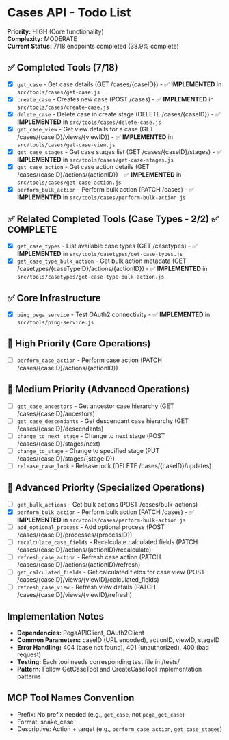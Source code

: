 # Cases API - Todo List

**Priority:** HIGH (Core functionality)  
**Complexity:** MODERATE  
**Current Status:** 7/18 endpoints completed (38.9% complete)

## ✅ Completed Tools (7/18)
- [x] `get_case` - Get case details (GET /cases/{caseID}) - ✅ **IMPLEMENTED** in `src/tools/cases/get-case.js`
- [x] `create_case` - Creates new case (POST /cases) - ✅ **IMPLEMENTED** in `src/tools/cases/create-case.js`
- [x] `delete_case` - Delete case in create stage (DELETE /cases/{caseID}) - ✅ **IMPLEMENTED** in `src/tools/cases/delete-case.js`
- [x] `get_case_view` - Get view details for a case (GET /cases/{caseID}/views/{viewID}) - ✅ **IMPLEMENTED** in `src/tools/cases/get-case-view.js`
- [x] `get_case_stages` - Get case stages list (GET /cases/{caseID}/stages) - ✅ **IMPLEMENTED** in `src/tools/cases/get-case-stages.js`
- [x] `get_case_action` - Get case action details (GET /cases/{caseID}/actions/{actionID}) - ✅ **IMPLEMENTED** in `src/tools/cases/get-case-action.js`
- [x] `perform_bulk_action` - Perform bulk action (PATCH /cases) - ✅ **IMPLEMENTED** in `src/tools/cases/perform-bulk-action.js`

## ✅ Related Completed Tools (Case Types - 2/2) ✅ COMPLETE
- [x] `get_case_types` - List available case types (GET /casetypes) - ✅ **IMPLEMENTED** in `src/tools/casetypes/get-case-types.js`
- [x] `get_case_type_bulk_action` - Get bulk action metadata (GET /casetypes/{caseTypeID}/actions/{actionID}) - ✅ **IMPLEMENTED** in `src/tools/casetypes/get-case-type-bulk-action.js`

## ✅ Core Infrastructure
- [x] `ping_pega_service` - Test OAuth2 connectivity - ✅ **IMPLEMENTED** in `src/tools/ping-service.js`

## 🔄 High Priority (Core Operations)
- [ ] `perform_case_action` - Perform case action (PATCH /cases/{caseID}/actions/{actionID})

## 🔄 Medium Priority (Advanced Operations)
- [ ] `get_case_ancestors` - Get ancestor case hierarchy (GET /cases/{caseID}/ancestors)
- [ ] `get_case_descendants` - Get descendant case hierarchy (GET /cases/{caseID}/descendants)
- [ ] `change_to_next_stage` - Change to next stage (POST /cases/{caseID}/stages/next)
- [ ] `change_to_stage` - Change to specified stage (PUT /cases/{caseID}/stages/{stageID})
- [ ] `release_case_lock` - Release lock (DELETE /cases/{caseID}/updates)

## 🔄 Advanced Priority (Specialized Operations)
- [ ] `get_bulk_actions` - Get bulk actions (POST /cases/bulk-actions)
- [x] `perform_bulk_action` - Perform bulk action (PATCH /cases) - ✅ **IMPLEMENTED** in `src/tools/cases/perform-bulk-action.js`
- [ ] `add_optional_process` - Add optional process (POST /cases/{caseID}/processes/{processID})
- [ ] `recalculate_case_fields` - Recalculate calculated fields (PATCH /cases/{caseID}/actions/{actionID}/recalculate)
- [ ] `refresh_case_action` - Refresh case action (PATCH /cases/{caseID}/actions/{actionID}/refresh)
- [ ] `get_calculated_fields` - Get calculated fields for case view (POST /cases/{caseID}/views/{viewID}/calculated_fields)
- [ ] `refresh_case_view` - Refresh view details (PATCH /cases/{caseID}/views/{viewID}/refresh)

## Implementation Notes
- **Dependencies:** PegaAPIClient, OAuth2Client
- **Common Parameters:** caseID (URL encoded), actionID, viewID, stageID
- **Error Handling:** 404 (case not found), 401 (unauthorized), 400 (bad request)
- **Testing:** Each tool needs corresponding test file in /tests/
- **Pattern:** Follow GetCaseTool and CreateCaseTool implementation patterns

## MCP Tool Names Convention
- Prefix: No prefix needed (e.g., `get_case`, not `pega_get_case`)
- Format: snake_case
- Descriptive: Action + target (e.g., `perform_case_action`, `get_case_stages`)
